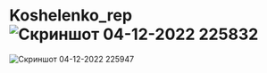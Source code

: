 # Koshelenko_rep![Скриншот 04-12-2022 225832](https://user-images.githubusercontent.com/107934286/205507461-6bef92b6-6320-4f9a-8335-86033a24c622.jpg)
![Скриншот 04-12-2022 225947](https://user-images.githubusercontent.com/107934286/205507470-a196b6dd-9bd5-4479-ba39-e6f032b5e7b4.jpg)
